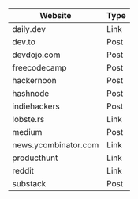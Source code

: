 | Website              | Type |
| -------------------- | ---- |
| daily.dev            | Link |
| dev.to               | Post |
| devdojo.com          | Post |
| freecodecamp         | Post |
| hackernoon           | Post |
| hashnode             | Post |
| indiehackers         | Post |
| lobste.rs            | Link |
| medium               | Post |
| news.ycombinator.com | Link |
| producthunt          | Link |
| reddit               | Link |
| substack             | Post |
